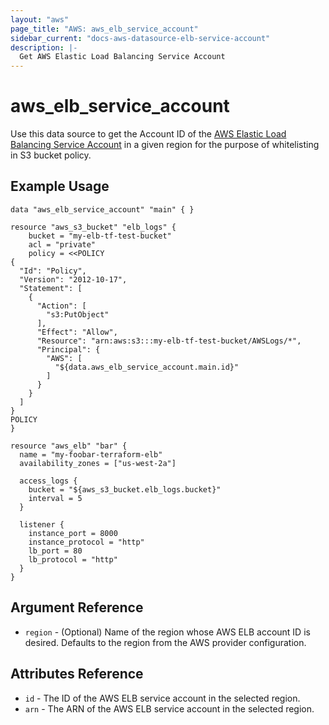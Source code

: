```yaml
---
layout: "aws"
page_title: "AWS: aws_elb_service_account"
sidebar_current: "docs-aws-datasource-elb-service-account"
description: |-
  Get AWS Elastic Load Balancing Service Account
---
```


# aws\_elb\_service\_account

Use this data source to get the Account ID of the [AWS Elastic Load Balancing Service Account](http://docs.aws.amazon.com/elasticloadbalancing/latest/classic/enable-access-logs.html#attach-bucket-policy)
in a given region for the purpose of whitelisting in S3 bucket policy.

## Example Usage

```
data "aws_elb_service_account" "main" { }

resource "aws_s3_bucket" "elb_logs" {
    bucket = "my-elb-tf-test-bucket"
    acl = "private"
    policy = <<POLICY
{
  "Id": "Policy",
  "Version": "2012-10-17",
  "Statement": [
    {
      "Action": [
        "s3:PutObject"
      ],
      "Effect": "Allow",
      "Resource": "arn:aws:s3:::my-elb-tf-test-bucket/AWSLogs/*",
      "Principal": {
        "AWS": [
          "${data.aws_elb_service_account.main.id}"
        ]
      }
    }
  ]
}
POLICY
}

resource "aws_elb" "bar" {
  name = "my-foobar-terraform-elb"
  availability_zones = ["us-west-2a"]

  access_logs {
    bucket = "${aws_s3_bucket.elb_logs.bucket}"
    interval = 5
  }

  listener {
    instance_port = 8000
    instance_protocol = "http"
    lb_port = 80
    lb_protocol = "http"
  }
}
```

## Argument Reference

* `region` - (Optional) Name of the region whose AWS ELB account ID is desired.
  Defaults to the region from the AWS provider configuration.


## Attributes Reference

* `id` - The ID of the AWS ELB service account in the selected region.
* `arn` - The ARN of the AWS ELB service account in the selected region.
